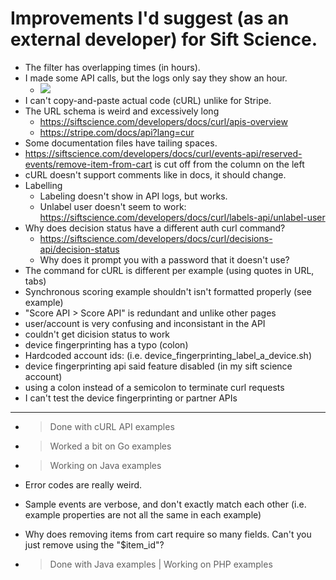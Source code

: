 # Improvements I'd suggest (as an external developer) for Sift Science.
 
- The filter has overlapping times (in hours).
- I made some API calls, but the logs only say they show an hour.
  - ![](https://cloud.githubusercontent.com/assets/744973/19218806/3fdabd86-8db8-11e6-8dc5-4e2801092be2.png)
- I can't copy-and-paste actual code (cURL) unlike for Stripe.
- The URL schema is weird and excessively long
  - https://siftscience.com/developers/docs/curl/apis-overview
  - https://stripe.com/docs/api?lang=cur
- Some documentation files have tailing spaces.
- https://siftscience.com/developers/docs/curl/events-api/reserved-events/remove-item-from-cart is cut off from the column on the left
- cURL doesn't support comments like in docs, it should change.
- Labelling
  - Labeling doesn't show in API logs, but works.
  - Unlabel user doesn't seem to work: https://siftscience.com/developers/docs/curl/labels-api/unlabel-user
- Why does decision status have a different auth curl command?
  - https://siftscience.com/developers/docs/curl/decisions-api/decision-status
  - Why does it prompt you with a password that it doesn't use?
- The command for cURL is different per example (using quotes in URL, tabs)
- Synchronous scoring example shouldn't isn't formatted properly (see example)
- "Score API > Score API" is redundant and unlike other pages
- user/account is very confusing and inconsistant in the API
- couldn't get dicision status to work
- device fingerprinting has a typo (colon)
- Hardcoded account ids: (i.e. device_fingerprinting_label_a_device.sh)
- device fingerprinting api said feature disabled (in my sift science account)
- using a colon instead of a semicolon to terminate curl requests
- I can't test the device fingerprinting or partner APIs

---

- > Done with cURL API examples
- > Worked a bit on Go examples
- > Working on Java examples

- Error codes are really weird.
- Sample events are verbose, and don't exactly match each other (i.e. example properties are not all the same in each example)
- Why does removing items from cart require so many fields. Can't you just remove using the "$item_id"?

- > Done with Java examples
| Working on PHP examples
